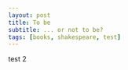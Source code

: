 ```yaml
---
layout: post
title: To be
subtitle: ... or not to be?
tags: [books, shakespeare, test]
---
```


test 2
